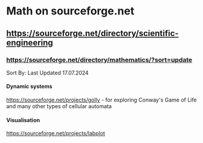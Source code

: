 # Math on sourceforge.net                 

## https://sourceforge.net/directory/scientific-engineering                    

### https://sourceforge.net/directory/mathematics/?sort=update                 
Sort By: Last Updated 17.07.2024                       


#### Dynamic systems              
https://sourceforge.net/projects/golly -  for exploring Conway's Game of Life and many other types of cellular automata             

#### Visualisation                
https://sourceforge.net/projects/labplot                      


